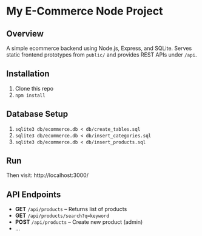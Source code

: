 # My E-Commerce Node Project

## Overview
A simple ecommerce backend using Node.js, Express, and SQLite. Serves static frontend prototypes
from `public/` and provides REST APIs under `/api`.

## Installation
1. Clone this repo
2. `npm install`

## Database Setup
1. `sqlite3 db/ecommerce.db < db/create_tables.sql`
2. `sqlite3 db/ecommerce.db < db/insert_categories.sql`
3. `sqlite3 db/ecommerce.db < db/insert_products.sql`

## Run
Then visit: http://localhost:3000/

## API Endpoints
- **GET** `/api/products` – Returns list of products
- **GET** `/api/products/search?q=keyword`
- **POST** `/api/products` – Create new product (admin)
- ...
